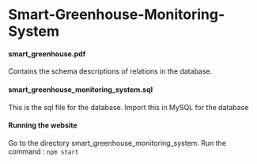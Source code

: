 # Smart-Greenhouse-Monitoring-System

#### smart_greenhouse.pdf
Contains the schema descriptions of relations in the database.

#### smart_greenhouse_monitoring_system.sql
This is the sql file for the database. Import this in MySQL for the database

#### Running the website
Go to the directory smart_greenhouse_monitoring_system. Run the command :
`npm start`
